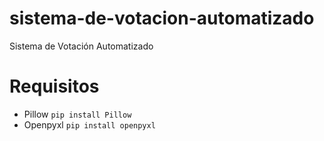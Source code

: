 # sistema-de-votacion-automatizado

Sistema de Votación Automatizado

# Requisitos
- Pillow `pip install Pillow`
- Openpyxl `pip install openpyxl` 
